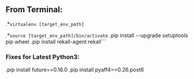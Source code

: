 ## From Terminal:
.*`virtualenv [target_env_path]`

.*`source [target_env_path]/bin/activate`
.pip install --upgrade setuptools pip wheel
.pip install rekall-agent rekall```

### Fixes for Latest Python3:
.pip install future==0.16.0
.pip install pyaff4==0.26.post6
